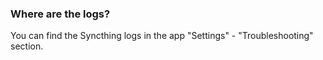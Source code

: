 ### Where are the logs?

You can find the Syncthing logs in the app "Settings" - "Troubleshooting" section.
